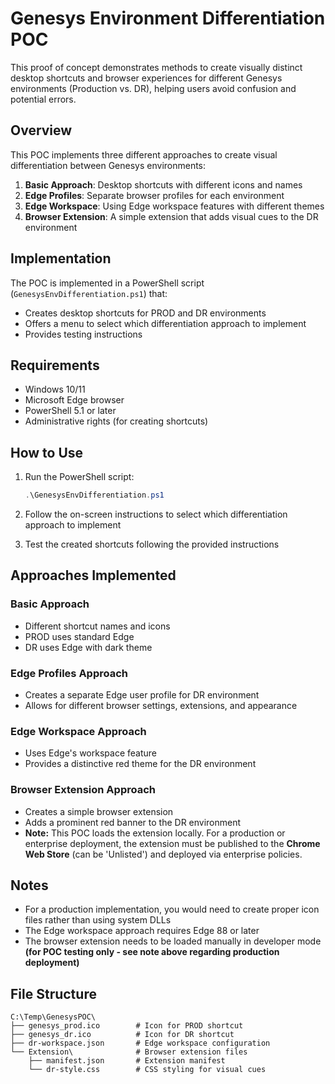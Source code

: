 # Genesys Environment Differentiation POC

This proof of concept demonstrates methods to create visually distinct desktop shortcuts and browser experiences for different Genesys environments (Production vs. DR), helping users avoid confusion and potential errors.

## Overview

This POC implements three different approaches to create visual differentiation between Genesys environments:

1. **Basic Approach**: Desktop shortcuts with different icons and names
2. **Edge Profiles**: Separate browser profiles for each environment
3. **Edge Workspace**: Using Edge workspace features with different themes
4. **Browser Extension**: A simple extension that adds visual cues to the DR environment

## Implementation

The POC is implemented in a PowerShell script (`GenesysEnvDifferentiation.ps1`) that:
- Creates desktop shortcuts for PROD and DR environments
- Offers a menu to select which differentiation approach to implement
- Provides testing instructions

## Requirements

- Windows 10/11
- Microsoft Edge browser
- PowerShell 5.1 or later
- Administrative rights (for creating shortcuts)

## How to Use

1. Run the PowerShell script:
   ```powershell
   .\GenesysEnvDifferentiation.ps1
   ```

2. Follow the on-screen instructions to select which differentiation approach to implement

3. Test the created shortcuts following the provided instructions

## Approaches Implemented

### Basic Approach
- Different shortcut names and icons
- PROD uses standard Edge
- DR uses Edge with dark theme

### Edge Profiles Approach
- Creates a separate Edge user profile for DR environment
- Allows for different browser settings, extensions, and appearance

### Edge Workspace Approach
- Uses Edge's workspace feature
- Provides a distinctive red theme for the DR environment

### Browser Extension Approach
- Creates a simple browser extension
- Adds a prominent red banner to the DR environment
- **Note:** This POC loads the extension locally. For a production or enterprise deployment, the extension must be published to the **Chrome Web Store** (can be 'Unlisted') and deployed via enterprise policies.

## Notes

- For a production implementation, you would need to create proper icon files rather than using system DLLs
- The Edge workspace approach requires Edge 88 or later
- The browser extension needs to be loaded manually in developer mode **(for POC testing only - see note above regarding production deployment)**

## File Structure

```
C:\Temp\GenesysPOC\
├── genesys_prod.ico        # Icon for PROD shortcut
├── genesys_dr.ico          # Icon for DR shortcut
├── dr-workspace.json       # Edge workspace configuration
└── Extension\              # Browser extension files
    ├── manifest.json       # Extension manifest
    └── dr-style.css        # CSS styling for visual cues
``` 